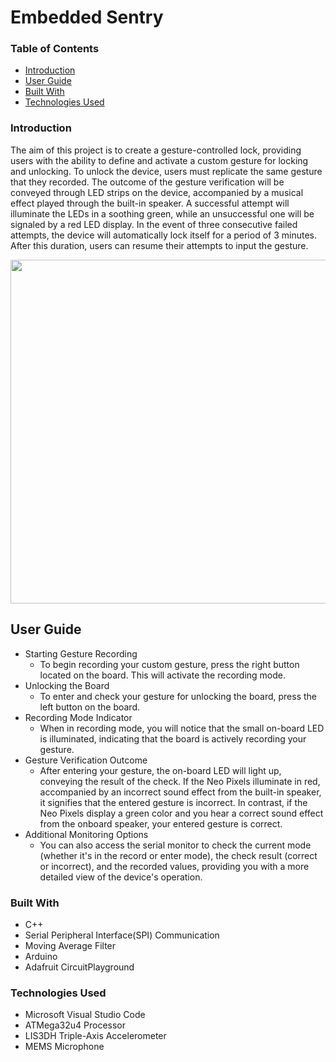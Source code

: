 # Embedded Sentry

### Table of Contents

- [Introduction](#introduction)
- [User Guide](#user-guide)
- [Built With](#built-with)
- [Technologies Used](#technologies-used)

### Introduction

The aim of this project is to create a gesture-controlled lock, providing users with the ability to define and activate a custom gesture for locking and unlocking. To unlock the device, users must replicate the same gesture that they recorded. The outcome of the gesture verification will be conveyed through LED strips on the device, accompanied by a musical effect played through the built-in speaker. A successful attempt will illuminate the LEDs in a soothing green, while an unsuccessful one will be signaled by a red LED display. In the event of three consecutive failed attempts, the device will automatically lock itself for a period of 3 minutes. After this duration, users can resume their attempts to input the gesture.

<p align="center">
  <img height="550px" src="https://github.com/wngkyle/embedded-sentry/assets/99611120/c6e68636-969e-444c-bf95-e83f734c7603" />
</p>

## User Guide

- Starting Gesture Recording
  - To begin recording your custom gesture, press the right button located on the board. This will activate the recording mode. 
- Unlocking the Board
  - To enter and check your gesture for unlocking the board, press the left button on the board. 
- Recording Mode Indicator
  - When in recording mode, you will notice that the small on-board LED is illuminated, indicating that the board is actively recording your gesture.
- Gesture Verification Outcome
  - After entering your gesture, the on-board LED will light up, conveying the result of the check. If the Neo Pixels illuminate in red, accompanied by an incorrect sound effect from the built-in speaker, it signifies that the entered gesture is incorrect. In contrast, if the Neo Pixels display a green color and you hear a correct sound effect from the onboard speaker, your entered gesture is correct. 
- Additional Monitoring Options
  - You can also access the serial monitor to check the current mode (whether it's in the record or enter mode), the check result (correct or incorrect), and the recorded values, providing you with a more detailed view of the device's operation.




### Built With

- C++
- Serial Peripheral Interface(SPI) Communication
- Moving Average Filter
- Arduino
- Adafruit CircuitPlayground

### Technologies Used

- Microsoft Visual Studio Code
- ATMega32u4 Processor
- LIS3DH Triple-Axis Accelerometer
- MEMS Microphone
